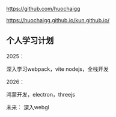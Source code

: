 

https://github.com/huochaigg

https://huochaigg.github.io/kun.github.io/



## 个人学习计划

2025：

深入学习webpack，vite
nodejs，全栈开发

2026：

鸿蒙开发，electron，threejs

未来：
深入webgl
